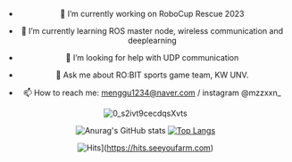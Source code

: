<div align="center">
  
  - 🔭 I’m currently working on RoboCup Rescue 2023
  
  - 🌱 I’m currently learning ROS master node, wireless communication and deeplearning
  
  - 🤔 I’m looking for help with UDP communication
  
  - 💬 Ask me about RO:BIT sports game team, KW UNV.
  
  - 📫 How to reach me: menggu1234@naver.com / instagram @mzzxxn_
  
  ![0_s2ivt9cecdqsXvts](https://user-images.githubusercontent.com/66550892/219484695-75e8da62-8944-4688-9fce-3831aea24822.gif)

![Anurag's GitHub stats](https://github-readme-stats.vercel.app/api?username=mjlee111&show_icons=true&theme=radical)
[![Top Langs](https://github-readme-stats.vercel.app/api/top-langs/?username=mjlee111&layout=compact)](https://github.com/mjlee111/github-readme-stats)
  
![Hits](https://hits.seeyoufarm.com/api/count/incr/badge.svg?url=https%3A%2F%2Fgithub.com%2Fmjlee111%2Fhit-counter&count_bg=%23000000&title_bg=%23555555&icon=&icon_color=%23E7E7E7&title=hits&edge_flat=false)](https://hits.seeyoufarm.com)
  
</div>


